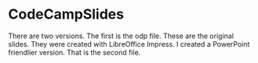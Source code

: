 # CodeCampSlides

There are two versions. The first is the odp file. These are the original slides. They were created with LibreOffice Impress. I created a PowerPoint friendlier version. That is the second file.
